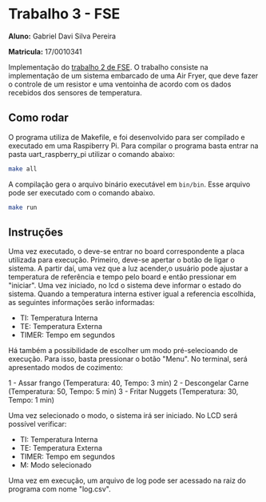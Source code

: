 # Trabalho 3 - FSE

**Aluno:** Gabriel Davi Silva Pereira

**Matricula:** 17/0010341

Implementação do [trabalho 2 de FSE](https://gitlab.com/fse_fga/trabalhos-2022_1/trabalho-2-2022-1). O trabalho consiste na implementação de um sistema embarcado de uma Air Fryer, que deve fazer o controle de um resistor e uma ventoinha de acordo com os dados recebidos dos sensores de temperatura.


## Como rodar

O programa utiliza de Makefile, e foi desenvolvido para ser compilado e executado em uma Raspiberry Pi. Para compilar o programa basta entrar na pasta uart_raspberry_pi utilizar o comando abaixo:

```sh
make all
```

A compilação gera o arquivo binário executável em `bin/bin`. Esse arquivo pode ser executado com o comando abaixo.

```sh
make run
```

## Instruções

Uma vez executado, o deve-se entrar no board correspondente a placa utilizada para execução. 
Primeiro, deve-se apertar o botão de ligar o sistema. A partir daí, uma vez que a luz acender,o usuário pode ajustar a temperatura de referência e tempo pelo board e então pressionar em "iniciar". Uma vez iniciado, no lcd o sistema deve informar o estado do sistema. Quando a temperatura interna estiver igual a referencia escolhida, as seguintes informações serão informadas: 

- TI: Temperatura Interna
- TE: Temperatura Externa
- TIMER: Tempo em segundos

Há também a possibilidade de escolher um modo pré-selecioando de execução. Para isso, basta pressionar o botão "Menu". No terminal, será apresentado modos de cozimento: 

1 - Assar frango (Temperatura: 40, Tempo: 3 min)
2 - Descongelar Carne (Temperatura: 50, Tempo: 5 min)
3 - Fritar Nuggets (Temperatura: 30, Tempo: 1 min)

Uma vez selecionado o modo, o sistema irá ser iniciado. No LCD será possível verificar: 

- TI: Temperatura Interna
- TE: Temperatura Externa
- TIMER: Tempo em segundos
- M: Modo selecionado

Uma vez em execução, um arquivo de log pode ser acessado na raiz do programa com nome "log.csv".
